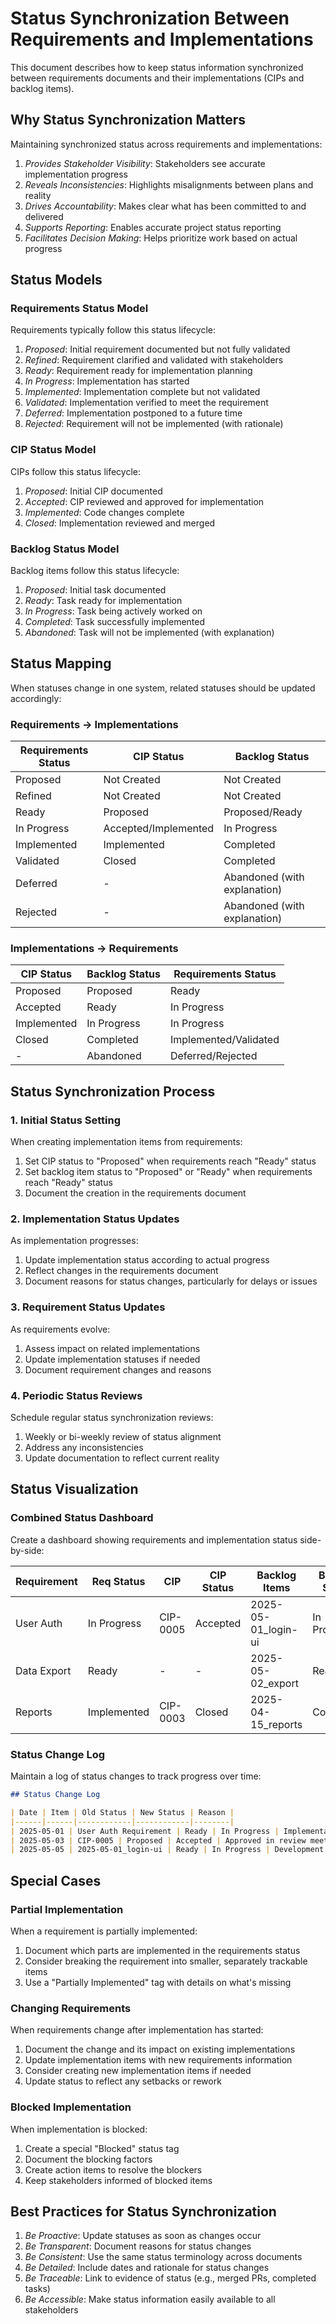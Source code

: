 # Status Synchronization Between Requirements and Implementations

This document describes how to keep status information synchronized between requirements documents and their implementations (CIPs and backlog items).

## Why Status Synchronization Matters

Maintaining synchronized status across requirements and implementations:

1. *Provides Stakeholder Visibility*: Stakeholders see accurate implementation progress
2. *Reveals Inconsistencies*: Highlights misalignments between plans and reality
3. *Drives Accountability*: Makes clear what has been committed to and delivered
4. *Supports Reporting*: Enables accurate project status reporting
5. *Facilitates Decision Making*: Helps prioritize work based on actual progress

## Status Models

### Requirements Status Model

Requirements typically follow this status lifecycle:

1. *Proposed*: Initial requirement documented but not fully validated
2. *Refined*: Requirement clarified and validated with stakeholders
3. *Ready*: Requirement ready for implementation planning
4. *In Progress*: Implementation has started
5. *Implemented*: Implementation complete but not validated
6. *Validated*: Implementation verified to meet the requirement
7. *Deferred*: Implementation postponed to a future time
8. *Rejected*: Requirement will not be implemented (with rationale)

### CIP Status Model

CIPs follow this status lifecycle:

1. *Proposed*: Initial CIP documented
2. *Accepted*: CIP reviewed and approved for implementation
3. *Implemented*: Code changes complete
4. *Closed*: Implementation reviewed and merged

### Backlog Status Model

Backlog items follow this status lifecycle:

1. *Proposed*: Initial task documented
2. *Ready*: Task ready for implementation
3. *In Progress*: Task being actively worked on
4. *Completed*: Task successfully implemented
5. *Abandoned*: Task will not be implemented (with explanation)

## Status Mapping

When statuses change in one system, related statuses should be updated accordingly:

### Requirements → Implementations

| Requirements Status | CIP Status | Backlog Status |
|--------------------|------------|----------------|
| Proposed | Not Created | Not Created |
| Refined | Not Created | Not Created |
| Ready | Proposed | Proposed/Ready |
| In Progress | Accepted/Implemented | In Progress |
| Implemented | Implemented | Completed |
| Validated | Closed | Completed |
| Deferred | - | Abandoned (with explanation) |
| Rejected | - | Abandoned (with explanation) |

### Implementations → Requirements

| CIP Status | Backlog Status | Requirements Status |
|------------|----------------|---------------------|
| Proposed | Proposed | Ready |
| Accepted | Ready | In Progress |
| Implemented | In Progress | In Progress |
| Closed | Completed | Implemented/Validated |
| - | Abandoned | Deferred/Rejected |

## Status Synchronization Process

### 1. Initial Status Setting

When creating implementation items from requirements:

1. Set CIP status to "Proposed" when requirements reach "Ready" status
2. Set backlog item status to "Proposed" or "Ready" when requirements reach "Ready" status
3. Document the creation in the requirements document

### 2. Implementation Status Updates

As implementation progresses:

1. Update implementation status according to actual progress
2. Reflect changes in the requirements document
3. Document reasons for status changes, particularly for delays or issues

### 3. Requirement Status Updates

As requirements evolve:

1. Assess impact on related implementations
2. Update implementation statuses if needed
3. Document requirement changes and reasons

### 4. Periodic Status Reviews

Schedule regular status synchronization reviews:

1. Weekly or bi-weekly review of status alignment
2. Address any inconsistencies
3. Update documentation to reflect current reality

## Status Visualization

### Combined Status Dashboard

Create a dashboard showing requirements and implementation status side-by-side:

| Requirement | Req Status | CIP | CIP Status | Backlog Items | Backlog Status |
|-------------|------------|-----|------------|---------------|----------------|
| User Auth | In Progress | CIP-0005 | Accepted | 2025-05-01_login-ui | In Progress |
| Data Export | Ready | - | - | 2025-05-02_export | Ready |
| Reports | Implemented | CIP-0003 | Closed | 2025-04-15_reports | Completed |

### Status Change Log

Maintain a log of status changes to track progress over time:

```markdown
## Status Change Log

| Date | Item | Old Status | New Status | Reason |
|------|------|------------|------------|--------|
| 2025-05-01 | User Auth Requirement | Ready | In Progress | Implementation started |
| 2025-05-03 | CIP-0005 | Proposed | Accepted | Approved in review meeting |
| 2025-05-05 | 2025-05-01_login-ui | Ready | In Progress | Development started |
```

## Special Cases

### Partial Implementation

When a requirement is partially implemented:

1. Document which parts are implemented in the requirements status
2. Consider breaking the requirement into smaller, separately trackable items
3. Use a "Partially Implemented" tag with details on what's missing

### Changing Requirements

When requirements change after implementation has started:

1. Document the change and its impact on existing implementations
2. Update implementation items with new requirements information
3. Consider creating new implementation items if needed
4. Update status to reflect any setbacks or rework

### Blocked Implementation

When implementation is blocked:

1. Create a special "Blocked" status tag
2. Document the blocking factors
3. Create action items to resolve the blockers
4. Keep stakeholders informed of blocked items

## Best Practices for Status Synchronization

1. *Be Proactive*: Update statuses as soon as changes occur
2. *Be Transparent*: Document reasons for status changes
3. *Be Consistent*: Use the same status terminology across documents
4. *Be Detailed*: Include dates and rationale for status changes
5. *Be Traceable*: Link to evidence of status (e.g., merged PRs, completed tasks)
6. *Be Accessible*: Make status information easily available to all stakeholders 